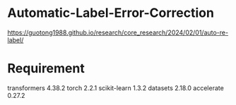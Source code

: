 # Automatic-Label-Error-Correction
https://guotong1988.github.io/research/core_research/2024/02/01/auto-re-label/

# Requirement
transformers            4.38.2
torch                   2.2.1
scikit-learn            1.3.2
datasets                2.18.0
accelerate              0.27.2

